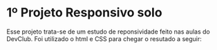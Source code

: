 # 1º Projeto Responsivo solo

Esse projeto trata-se de um estudo de reponsividade feito nas aulas do DevClub.
Foi utilizado o html e CSS para chegar o resutado a seguir:

